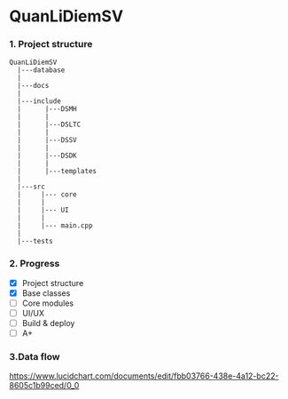 # QuanLiDiemSV
### 1. Project structure
```
QuanLiDiemSV  
  |---database
  |
  |---docs
  |
  |---include  
  |      |---DSMH 
  |      |     
  |      |---DSLTC  
  |      |     
  |      |---DSSV
  |      |     
  |      |---DSDK
  |      |
  |      |---templates
  |
  |---src  
  |     |--- core  
  |     |
  |     |--- UI
  |     |  
  |     |--- main.cpp
  |  
  |---tests     
  ```
 ### 2. Progress 
- [x] Project structure 
- [x] Base classes
- [ ] Core modules
- [ ] UI/UX
- [ ] Build & deploy
- [ ] A+
### 3.Data flow 
https://www.lucidchart.com/documents/edit/fbb03766-438e-4a12-bc22-8605c1b99ced/0_0
